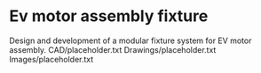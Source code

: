 # Ev motor assembly fixture
Design and development of a modular fixture system for EV motor assembly.
CAD/placeholder.txt
Drawings/placeholder.txt
Images/placeholder.txt
